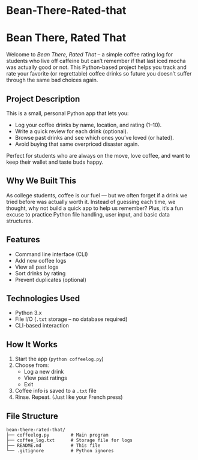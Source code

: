 # Bean-There-Rated-that
# Bean There, Rated That

Welcome to *Bean There, Rated That* – a simple coffee rating log for students who live off caffeine but can’t remember if that last iced mocha was actually good or not. This Python-based project helps you track and rate your favorite (or regrettable) coffee drinks so future you doesn’t suffer through the same bad choices again.

## Project Description

This is a small, personal Python app that lets you:
- Log your coffee drinks by name, location, and rating (1–10).
- Write a quick review for each drink (optional).
- Browse past drinks and see which ones you’ve loved (or hated).
- Avoid buying that same overpriced disaster again.

Perfect for students who are always on the move, love coffee, and want to keep their wallet and taste buds happy.

## Why We Built This

As college students, coffee is our fuel — but we often forget if a drink we tried before was actually worth it. Instead of guessing each time, we thought, why not build a quick app to help us remember? Plus, it’s a fun excuse to practice Python file handling, user input, and basic data structures.

## Features

- Command line interface (CLI)
- Add new coffee logs
- View all past logs
- Sort drinks by rating
- Prevent duplicates (optional)

## Technologies Used

- Python 3.x
- File I/O (`.txt` storage – no database required)
- CLI-based interaction

## How It Works

1. Start the app (`python coffeelog.py`)
2. Choose from:
   - Log a new drink
   - View past ratings
   - Exit
3. Coffee info is saved to a `.txt` file
4. Rinse. Repeat. (Just like your French press)

## File Structure

```text
bean-there-rated-that/
├── coffeelog.py        # Main program
├── coffee_log.txt      # Storage file for logs
├── README.md           # This file
└── .gitignore          # Python ignores
